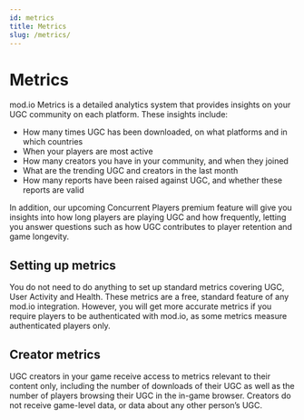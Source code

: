 ```yaml
---
id: metrics
title: Metrics
slug: /metrics/
---
```


# Metrics

mod.io Metrics is a detailed analytics system that provides insights on your UGC community on each platform. These insights include: 

* How many times UGC has been downloaded, on what platforms and in which countries
* When your players are most active
* How many creators you have in your community, and when they joined
* What are the trending UGC and creators in the last month
* How many reports have been raised against UGC, and whether these reports are valid

In addition, our upcoming Concurrent Players premium feature will give you insights into how long players are playing UGC and how frequently, letting you answer questions such as how UGC contributes to player retention and game longevity.

## Setting up metrics

You do not need to do anything to set up standard metrics covering UGC, User Activity and Health. These metrics are a free, standard feature of any mod.io integration. However, you will get more accurate metrics if you require players to be authenticated with mod.io, as some metrics measure authenticated players only.

## Creator metrics

UGC creators in your game receive access to metrics relevant to their content only, including the number of downloads of their UGC as well as the number of players browsing their UGC in the in-game browser. Creators do not receive game-level data, or data about any other person’s UGC.